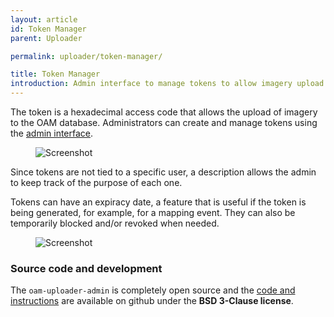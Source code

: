 ```yaml
---
layout: article
id: Token Manager
parent: Uploader

permalink: uploader/token-manager/

title: Token Manager
introduction: Admin interface to manage tokens to allow imagery upload.
---
```

The token is a hexadecimal access code that allows the upload of imagery to the OAM database.
Administrators can create and manage tokens using the [admin interface](https://admin.openaerialmap.org).

<figure class="align-center">
  <img src="{{ site.baseurl }}/assets/graphics/content/uploader/token-create.png" alt="Screenshot" />
</figure>

Since tokens are not tied to a specific user, a description allows the admin to keep track of the purpose of each one.

Tokens can have an expiracy date, a feature that is useful if the token is being generated, for example, for a mapping event. They can also be temporarily blocked and/or revoked when needed.

<figure class="align-center">
  <img src="{{ site.baseurl }}/assets/graphics/content/uploader/token-manager.png" alt="Screenshot" />
</figure>

### Source code and development
The `oam-uploader-admin` is completely open source and the [code and instructions](https://github.com/hotosm/oam-uploader-admin) are available on github under the **BSD 3-Clause license**.
